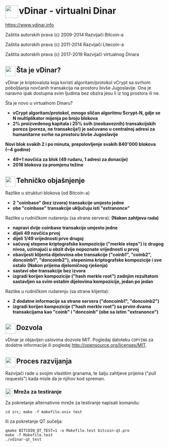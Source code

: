 vDinar - virtualni Dinar <img align="left" src="https://vdinar.jugoslaven.com/slike/Ikona-128.png" width="40px" height="40px">
======

https://www.vdinar.info

Zaštita autorskih prava (c) 2009-2014 Razvijači Bitcoin-a

Zaštita autorskih prava (c) 2011-2014 Razvijači Litecoin-a

Zaštita autorskih prava (c) 2017-2019 Razvijači virtualnog Dinara

Šta je vDinar? <img align="left" src="https://vdinar.jugoslaven.com/slike/Ikona-128.png" width="32px" height="32px">
----------------

vDinar je kriptovaluta koja koristi algoritam/protokol vCrypt sa svrhom poboljšanja novčanih transakcija na prostoru bivše Jugoslavije. Ona je naravno ipak dostupna svim ljudima bez obzira jesu li iz tog prostora ili ne.

Šta je novo u virtualnom Dinaru?
 - **vCrypt algoritam/protokol, mnogo sličan algoritmu Scrypt-N, gdje se N multiplikator mijenja po broju blokova**
 - **2% proizvedenog kapitala i 25% svih (neobaveznih) transakcijskih poreza (poreza, ne transakcija!) je sačuvano u centralnoj adresi za humanitarne svrhe na prostoru bivše Jugoslavije**

**Novi blok svakih 2 i po minuta, prepolovljenje svakih 840'000 blokova (~4 godine)**

 - **49+1 novčića za blok (49 rudaru, 1 adresi za donacije)**
 - **2016 blokova za promjenu težine**

Tehničko objašnjenje <img align="left" src="https://vdinar.jugoslaven.com/slike/Ikona-128.png" width="32px" height="32px">
---------------------

Razlike u strukturi blokova (od Bitcoin-a)
 - **2 "coinbase" (bez izvora) transakcije umjesto jedne**
 - **obe "coinbase" transakcije uključuju isti "extranonce"**

Razlike u rudničkom rudarenju (sa strane servera):
   **(Nakon zahtjeva rada)**
 - **napravi dvije coinbase transakcije umjesto jedne**
 - **dijeli 49 novčića prvoj**
 - **dijeli 1/49 vrijednosti prve drugoj**
 - **sačuvaj stepene kriptografske kompozicije ("merkle steps") iz drugog nivoa, uzimajući u obzit dvije nepoznate vrijednosti u prvoj**
 - **obavijesti klijenta dijelovima obe transakcije ("coinb1", "coinb2", doncoinb1", "doncoinb2"), stepenima kriptografske kompozicije i sve ostalo**
   **(Nakon prijema djelomičnog rješenja)**
 - **sastavi obe transakcije bez izvora**
 - **izgradi korijen kompozicije ("hash merkle root") zadnjim rezultatom sastavljen sa svim ostalim dijelovima kompozicije, jedan po jedan**

Razlike u rudničkom rudarenju (sa strane klijenta):
 - **2 dodatne informacije sa strane servera ("doncoinb1", "doncoinb2")**
 - **izgradi korijen kompozicije ("hash merkle root") sa prvim dvama transakcijama kao "coinb" i "doncoinb" (obe sa istim "extranonce")**

Dozvola <img align="left" src="https://vdinar.jugoslaven.com/slike/Ikona-128.png" width="32px" height="32px">
-------

vDinar je objavljen uslovima dozvole MIT. Pogledaj datoteku `COPYING` za dodatne
informacije ili pogledaj http://opensource.org/licenses/MIT.

Proces razvijanja <img align="left" src="https://vdinar.jugoslaven.com/slike/Ikona-128.png" width="32px" height="32px">
-------------------

Razvijači rade u svojim vlastitim granama, te šalju zahtjeve prijema ("pull requests")
kada misle da je njihov kod spreman.

### Mreža za testiranje <img align="left" src="https://vdinar.jugoslaven.com/slike/Ikona-128.png" width="24px" height="24px">

Za pokretanje alternativne mreže za testiranje napisati komandu:

    cd src; make -f makefile.unix test

Ili za pokretanje QT sučelja:

    qmake BITCOIN_QT_TEST=1 -o Makefile.test bitcoin-qt.pro
    make -f Makefile.test
    ./vdinar-qt_test
